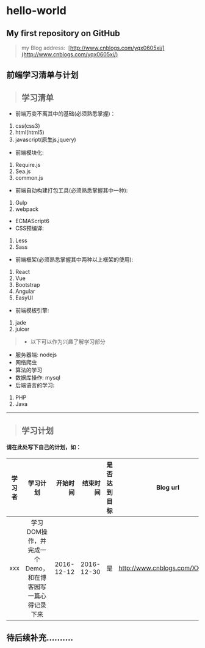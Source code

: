 # hello-world
## My first repository on GitHub
> my Blog address:  [http://www.cnblogs.com/yqx0605xi/](http://www.cnblogs.com/yqx0605xi/) 

## 前端学习清单与计划 ##
> ## 学习清单  

* 前端万变不离其中的基础(必须熟悉掌握)：  
1. css(css3)  
2. html(html5)  
3. javascript(原生js,jquery)
* 前端模块化:  
1. Require.js
2. Sea.js
3. common.js
* 前端自动构建打包工具(必须熟悉掌握其中一种):  
1. Gulp
2. webpack  
* ECMAScript6
* CSS预编译:
1. Less
2. Sass
* 前端框架(必须熟悉掌握其中两种以上框架的使用):
1. React
2. Vue
3. Bootstrap
4. Angular
5. EasyUI
* 前端模板引擎:
1. jade  
2. juicer

> * 以下可以作为兴趣了解学习部分
* 服务器端: nodejs
* 网络爬虫
* 算法的学习
* 数据库操作: mysql  
* 后端语言的学习:
1. PHP
2. Java



-------------------------------------
> ## 学习计划
#### 请在此处写下自己的计划，如： 
| 学习者 | 学习计划 | 开始时间 | 结束时间 | 是否达到目标 | Blog  url | Demo url | 
| ---------------------- |:--------------------------------------------:| ---------------:|  ----------------:| ---------------:| :-----------------:| :-----------------------:|
| xxx | 学习DOM操作，并完成一个Demo，和在博客园写一篇心得记录下来 | 2016-12-12 | 2016-12-30 | 是 | http://www.cnblogs.com/XXXXXX|https://github.com/XXXXXX|

## 待后续补充..........
